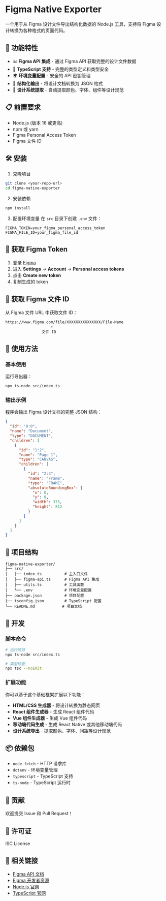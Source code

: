 # Figma Native Exporter

一个用于从 Figma 设计文件导出结构化数据的 Node.js 工具，支持将 Figma 设计转换为各种格式的页面代码。

## 🚀 功能特性

- 📊 **Figma API 集成** - 通过 Figma API 获取完整的设计文件数据
- 🔧 **TypeScript 支持** - 完整的类型定义和类型安全
- 🌍 **环境变量配置** - 安全的 API 密钥管理
- 📝 **结构化输出** - 将设计文档转换为 JSON 格式
- 🎨 **设计系统提取** - 自动提取颜色、字体、组件等设计规范

## 📋 前置要求

- Node.js (版本 16 或更高)
- npm 或 yarn
- Figma Personal Access Token
- Figma 文件 ID

## 🛠️ 安装

1. 克隆项目
```bash
git clone <your-repo-url>
cd figma-native-exporter
```

2. 安装依赖
```bash
npm install
```

3. 配置环境变量
在 `src` 目录下创建 `.env` 文件：
```env
FIGMA_TOKEN=your_figma_personal_access_token
FIGMA_FILE_ID=your_figma_file_id
```

## 🔑 获取 Figma Token

1. 登录 [Figma](https://www.figma.com)
2. 进入 **Settings** → **Account** → **Personal access tokens**
3. 点击 **Create new token**
4. 复制生成的 token

## 📄 获取 Figma 文件 ID

从 Figma 文件 URL 中获取文件 ID：
```
https://www.figma.com/file/XXXXXXXXXXXXXXX/File-Name
                    ↑
                文件 ID
```

## 🚀 使用方法

### 基本使用

运行导出器：
```bash
npx ts-node src/index.ts
```

### 输出示例

程序会输出 Figma 设计文档的完整 JSON 结构：

```json
{
  "id": "0:0",
  "name": "Document",
  "type": "DOCUMENT",
  "children": [
    {
      "id": "1:2",
      "name": "Page 1",
      "type": "CANVAS",
      "children": [
        {
          "id": "2:3",
          "name": "Frame",
          "type": "FRAME",
          "absoluteBoundingBox": {
            "x": 0,
            "y": 0,
            "width": 375,
            "height": 812
          }
        }
      ]
    }
  ]
}
```

## 📁 项目结构

```
figma-native-exporter/
├── src/
│   ├── index.ts          # 主入口文件
│   ├── figma-api.ts      # Figma API 集成
│   ├── utils.ts          # 工具函数
│   └── .env              # 环境变量配置
├── package.json          # 项目配置
├── tsconfig.json         # TypeScript 配置
└── README.md            # 项目文档
```

## 🔧 开发

### 脚本命令

```bash
# 运行项目
npx ts-node src/index.ts

# 类型检查
npx tsc --noEmit
```

### 扩展功能

你可以基于这个基础框架扩展以下功能：

- **HTML/CSS 生成器** - 将设计转换为静态网页
- **React 组件生成器** - 生成 React 组件代码
- **Vue 组件生成器** - 生成 Vue 组件代码
- **移动端代码生成** - 生成 React Native 或其他移动端代码
- **设计系统导出** - 提取颜色、字体、间距等设计规范

## 📦 依赖包

- `node-fetch` - HTTP 请求库
- `dotenv` - 环境变量管理
- `typescript` - TypeScript 支持
- `ts-node` - TypeScript 运行时

## 🤝 贡献

欢迎提交 Issue 和 Pull Request！

## 📄 许可证

ISC License

## 🔗 相关链接

- [Figma API 文档](https://www.figma.com/developers/api)
- [Figma 开发者资源](https://www.figma.com/developers)
- [Node.js 官网](https://nodejs.org/)
- [TypeScript 官网](https://www.typescriptlang.org/) 